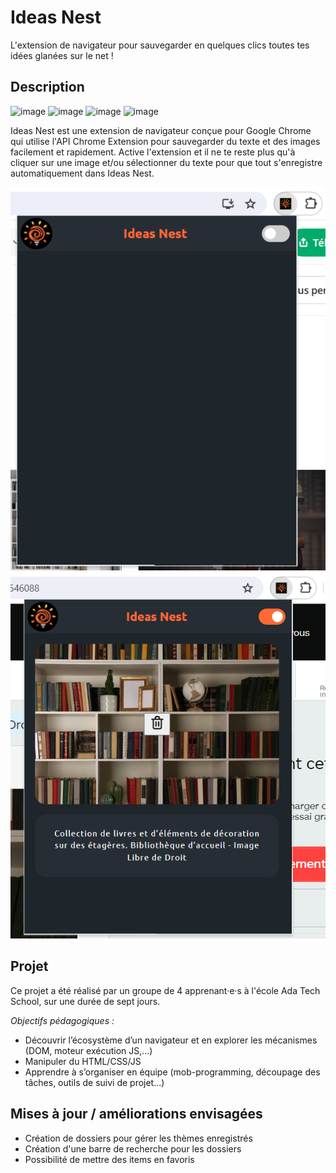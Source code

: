 # Ideas Nest

L'extension de navigateur pour sauvegarder en quelques clics toutes tes idées glanées sur le net !

## Description

![image](https://img.shields.io/badge/HTML5-E34F26?style=for-the-badge&logo=html5&logoColor=white) ![image](https://img.shields.io/badge/CSS3-1572B6?style=for-the-badge&logo=css3&logoColor=white) ![image](https://img.shields.io/badge/JavaScript-323330?style=for-the-badge&logo=javascript&logoColor=F7DF1E) ![image](https://img.shields.io/badge/Google_chrome-4285F4?style=for-the-badge&logo=Google-chrome&logoColor=white)

Ideas Nest est une extension de navigateur conçue pour Google Chrome qui utilise l'API Chrome Extension pour sauvegarder du texte et des images facilement et rapidement. Active l'extension et il ne te reste plus qu'à cliquer sur une image et/ou sélectionner du texte pour que tout s'enregistre automatiquement dans Ideas Nest.

![Capture d'écran Ideas Next à l'ouveture de l'extension](./images/Screenshot_ouverture_extension.png)
![Capture d'écran Ideas Next activée](./images/Screenshot_extension_active.png)

## Projet

Ce projet a été réalisé par un groupe de 4 apprenant·e·s à l'école Ada Tech School, sur une durée de sept jours.

_Objectifs pédagogiques :_
* Découvrir l’écosystème d’un navigateur et en explorer les mécanismes (DOM, moteur exécution JS,...)
* Manipuler du HTML/CSS/JS
* Apprendre à s’organiser en équipe (mob-programming, découpage des tâches, outils de suivi de projet...)

## Mises à jour / améliorations envisagées

* Création de dossiers pour gérer les thèmes enregistrés
* Création d'une barre de recherche pour les dossiers
* Possibilité de mettre des items en favoris
